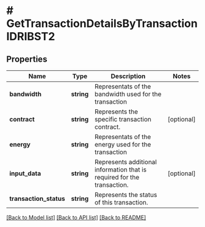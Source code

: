 # # GetTransactionDetailsByTransactionIDRIBST2

## Properties

Name | Type | Description | Notes
------------ | ------------- | ------------- | -------------
**bandwidth** | **string** | Representats of the bandwidth used for the transaction |
**contract** | **string** | Represents the specific transaction contract. | [optional]
**energy** | **string** | Representats of the energy used for the transaction |
**input_data** | **string** | Represents additional information that is required for the transaction. | [optional]
**transaction_status** | **string** | Represents the status of this transaction. |

[[Back to Model list]](../../README.md#models) [[Back to API list]](../../README.md#endpoints) [[Back to README]](../../README.md)
